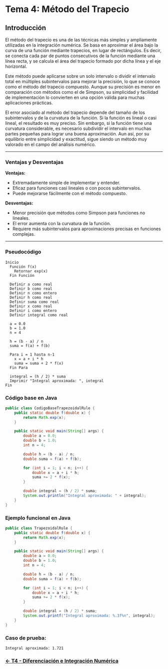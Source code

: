 # Tema 4: Método del Trapecio

## Introducción

El método del trapecio es una de las técnicas más simples y ampliamente utilizadas en la integración numérica. Se basa en aproximar el área bajo la curva de una función mediante trapecios, en lugar de rectángulos. Es decir, se conecta cada par de puntos consecutivos de la función mediante una línea recta, y se calcula el área del trapecio formado por dicha línea y el eje horizontal.

Este método puede aplicarse sobre un solo intervalo o dividir el intervalo total en múltiples subintervalos para mejorar la precisión, lo que se conoce como el método del trapecio compuesto. Aunque su precisión es menor en comparación con métodos como el de Simpson, su simplicidad y facilidad de implementación lo convierten en una opción válida para muchas aplicaciones prácticas.

El error asociado al método del trapecio depende del tamaño de los subintervalos y de la curvatura de la función. Si la función es lineal o casi lineal, el resultado es muy preciso. Sin embargo, si la función tiene una curvatura considerable, es necesario subdividir el intervalo en muchas partes pequeñas para lograr una buena aproximación. Aun así, por su equilibrio entre simplicidad y exactitud, sigue siendo un método muy valorado en el campo del análisis numérico.

---

### Ventajas y Desventajas

**Ventajas:**
- Extremadamente simple de implementar y entender.
- Eficaz para funciones casi lineales o con pocos subintervalos.
- Puede mejorarse fácilmente con el método compuesto.

**Desventajas:**
- Menor precisión que métodos como Simpson para funciones no lineales.
- El error aumenta con la curvatura de la función.
- Requiere más subintervalos para aproximaciones precisas en funciones complejas.

---

### Pseudocódigo

```text
Inicio
  Función f(x)
    Retornar exp(x)
  Fin Función

  Definir a como real
  Definir b como real
  Definir n como entero
  Definir h como real
  Definir suma como real
  Definir x como real
  Definir i como entero
  Definir integral como real

  a = 0.0
  b = 1.0
  n = 4

  h = (b - a) / n
  suma = f(a) + f(b)

  Para i = 1 hasta n-1
    x = a + i * h
    suma = suma + 2 * f(x)
  Fin Para

  integral = (h / 2) * suma
  Imprimir "Integral aproximada: ", integral
Fin
```

### Código base en Java

```java
public class CodigoBaseTrapezoidalRule {
    public static double f(double x) {
        return Math.exp(x);
    }

    public static void main(String[] args) {
        double a = 0.0;
        double b = 1.0;
        int n = 4;

        double h = (b - a) / n;
        double suma = f(a) + f(b);

        for (int i = 1; i < n; i++) {
            double x = a + i * h;
            suma += 2 * f(x);
        }

        double integral = (h / 2) * suma;
        System.out.println("Integral aproximada: " + integral);
    }
}
```

### Ejemplo funcional en Java

```java
public class TrapezoidalRule {
    public static double f(double x) {
        return Math.exp(x);
    }

    public static void main(String[] args) {
        double a = 0.0;
        double b = 1.0;
        int n = 4;

        double h = (b - a) / n;
        double suma = f(a) + f(b);

        for (int i = 1; i < n; i++) {
            double x = a + i * h;
            suma += 2 * f(x);
        }

        double integral = (h / 2) * suma;
        System.out.printf("Integral aproximada: %.3f%n", integral);
    }
}
```

### Caso de prueba:

```text
Integral aproximada: 1.721
```
### [<- T4 - Diferenciación e Integración Numérica ](https://github.com/Yayackie/Trabajos_Metodos-Numericos/blob/main/T4%20-%20Diferenciaci%C3%B3n%20e%20Integraci%C3%B3n%20Num%C3%A9rica/Introducci%C3%B3n%20a%20la%20DIferenciai%C3%B3n%20e%20Integraci%C3%B3n%20Num%C3%A9rica.md)
